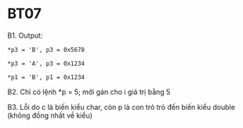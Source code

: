 # BT07

B1. Output: 

    *p3 = 'B', p3 = 0x5678

    *p3 = 'A', p3 = 0x1234
    
    *p1 = 'B', p1 = 0x1234
           
B2. Chỉ có lệnh *p = 5; mới gán cho i giá trị bằng 5

B3. Lỗi do c là biến kiểu char, còn p là con trỏ trỏ đến biến kiểu double (không đồng nhất về kiểu)
